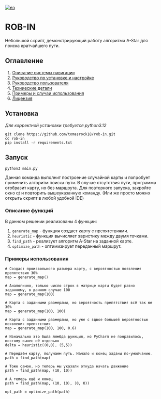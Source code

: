 [![en](https://img.shields.io/badge/lang-en-red.svg)](README.en.md)

# ROB-IN

Небольшой скрипт, демонстрирующий работу алгоритма A-Star для поиска кратчайшего пути.

## Оглавление

1. [Описание системы навигации](docs/ru/opisanie-sistemy-navigatsii.md)
2. [Руководство по установке и настройке](docs/ru/ustanovka-i-nastroyka.md)
3. [Руководство пользователя](docs/ru/rukovodstvo-polzovatelya.md)
4. [Техниеские детали](docs/ru/tehnicheskie-detali.md)
5. [Примеры и случаи использования](docs/ru/primeri-i-sluchai-ispolzovania.md)
6. [Лицензия](LICENSE)

## Установка

_Для корректной установки требуется python3.12_

```shell
git clone https://github.com/tomasrock18/rob-in.git
cd rob-in
pip install -r requirements.txt
```

## Запуск

```shell
python3 main.py
```

Данная команда выполнит построение случайной карты и попробует применить алгоритм поиска пути. В случае отсутствия пути, программа отобразит карту, но без маршрута. Для повторного запуска, закройте окно qt и повторить вышеуказанную команду. (Или же просто можно открыть скрипт в любой удобной IDE)

### Описание функций

В данном решении реализованы 4 функции:

1. `generate_map` - функция создает карту с препятствиями.
2. `heuristic` - функция вычисляет эвристику между двумя точками.
3. `find_path` - реализует алгоритм A-Star на заданной карте.
4. `optimize_path` - оптимизирует переданный маршрут.

### Примеры использования

```python3
# Создаст произвольного размера карту, с вероятностью появления препятствия 30%
map = generate_map()

# Аналогично, только число строк в матрице карты будет равно заданному, в данном случае 100
map = generate_map(100)

# Карта с заданными размерами, но вероятность препятствия всё так же 30%
map = generate_map(100, 100)

# Карта с заданными размерами, но уже с вдвое большей вероятностью появления препятствия
map = generate_map(100, 100, 0.6)
```

```python3
# Изначально это была лямбда функция, но PyCharm не понравилось, поэтому вынес её отдельно
delta = heuristic((0,0), (5,5))
```

```python3
# Передаём карту, получаем путь. Начало и конец заданы по-умолчанию.
path = find_path(map)

# Тоже самое, но теперь мы указали откуда начать движение
path = find_path(map, (10, 10))

# А теперь ещё и конец
path = find_path(map, (10, 10), (0, 0))
```

```python3
opt_path = optimize_path(path)
```
